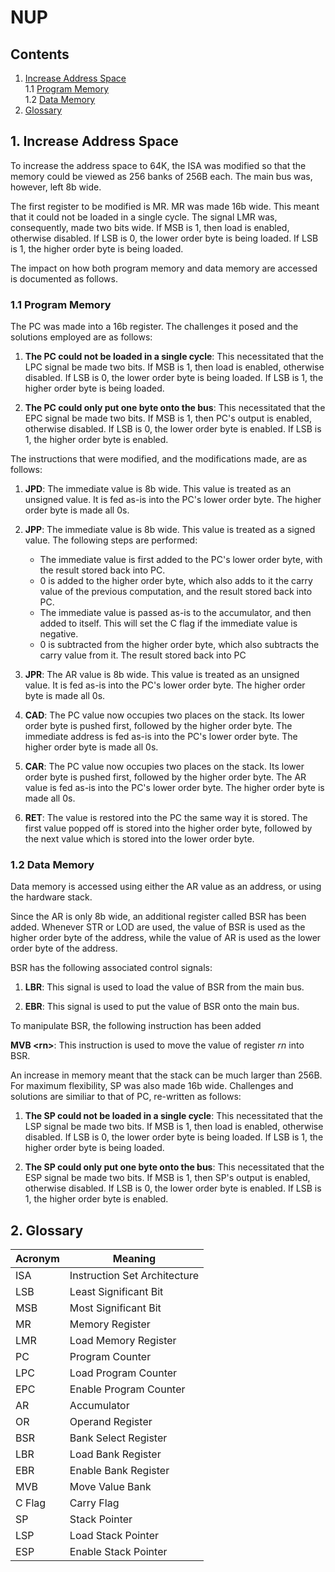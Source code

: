 # NUP

## Contents

1. [Increase Address Space](#1-increase-address-space)  
1.1 [Program Memory](#11-program-memory)  
1.2 [Data Memory](#11-data-memory)  
2. [Glossary](#2-glossary)

## 1. Increase Address Space

To increase the address space to 64K, the ISA was modified so that the memory could be viewed as 256 banks of 256B each. The main bus was, however, left 8b wide.

The first register to be modified is MR. MR was made 16b wide. This meant that it could not be loaded in a single cycle. The signal LMR was, consequently, made two bits wide. If MSB is 1, then load is enabled, otherwise disabled. If LSB is 0, the lower order byte is being loaded. If LSB is 1, the higher order byte is being loaded.

The impact on how both program memory and data memory are accessed is documented as follows.

### __1.1 Program Memory__

The PC was made into a 16b register. The challenges it posed and the solutions employed are as follows:

1. __The PC could not be loaded in a single cycle__: This necessitated that the LPC signal be made two bits. If MSB is 1, then load is enabled, otherwise disabled. If LSB is 0, the lower order byte is being loaded. If LSB is 1, the higher order byte is being loaded.

1. __The PC could only put one byte onto the bus__: This necessitated that the EPC signal be made two bits. If MSB is 1, then PC's output is enabled, otherwise disabled. If LSB is 0, the lower order byte is enabled. If LSB is 1, the higher order byte is enabled.

The instructions that were modified, and the modifications made, are as follows:

1. __JPD__: The immediate value is 8b wide. This value is treated as an unsigned value. It is fed as-is into the PC's lower order byte. The higher order byte is made all 0s.

1. __JPP__: The immediate value is 8b wide. This value is treated as a signed value. The following steps are performed:

    * The immediate value is first added to the PC's lower order byte, with the result stored back into PC.
    * 0 is added to the higher order byte, which also adds to it the carry value of the previous computation, and the result stored back into PC.
    * The immediate value is passed as-is to the accumulator, and then added to itself. This will set the C flag if the immediate value is negative.
    * 0 is subtracted from the higher order byte, which also subtracts the carry value from it. The result stored back into PC

1. __JPR__: The AR value is 8b wide. This value is treated as an unsigned value. It is fed as-is into the PC's lower order byte. The higher order byte is made all 0s.

1. __CAD__: The PC value now occupies two places on the stack. Its lower order byte is pushed first, followed by the higher order byte. The immediate address is fed as-is into the PC's lower order byte. The higher order byte is made all 0s.

1. __CAR__: The PC value now occupies two places on the stack. Its lower order byte is pushed first, followed by the higher order byte. The AR value is fed as-is into the PC's lower order byte. The higher order byte is made all 0s.

1. __RET__: The value is restored into the PC the same way it is stored. The first value popped off is stored into the higher order byte, followed by the next value which is stored into the lower order byte.

### __1.2 Data Memory__

Data memory is accessed using either the AR value as an address, or using the hardware stack.

Since the AR is only 8b wide, an additional register called BSR has been added. Whenever STR or LOD are used, the value of BSR is used as the higher order byte of the address, while the value of AR is used as the lower order byte of the address.

BSR has the following associated control signals:

1. __LBR__: This signal is used to load the value of BSR from the main bus.

1. __EBR__: This signal is used to put the value of BSR onto the main bus.

To manipulate BSR, the following instruction has been added

__MVB \<rn\>__: This instruction is used to move the value of register *rn* into BSR.

An increase in memory meant that the stack can be much larger than 256B. For maximum flexibility, SP was also made 16b wide. Challenges and solutions are similiar to that of PC, re-written as follows:

1. __The SP could not be loaded in a single cycle__: This necessitated that the LSP signal be made two bits. If MSB is 1, then load is enabled, otherwise disabled. If LSB is 0, the lower order byte is being loaded. If LSB is 1, the higher order byte is being loaded.

1. __The SP could only put one byte onto the bus__: This necessitated that the ESP signal be made two bits. If MSB is 1, then SP's output is enabled, otherwise disabled. If LSB is 0, the lower order byte is enabled. If LSB is 1, the higher order byte is enabled.

## 2. Glossary

| Acronym | Meaning |
| - | - |
| ISA | Instruction Set Architecture|
| LSB | Least Significant Bit |
| MSB | Most Significant Bit |
| MR | Memory Register |
| LMR | Load Memory Register |
| PC | Program Counter |
| LPC | Load Program Counter |
| EPC | Enable Program Counter |
| AR | Accumulator |
| OR | Operand Register |
| BSR | Bank Select Register|
| LBR | Load Bank Register |
| EBR | Enable Bank Register |
| MVB | Move Value Bank |
| C Flag | Carry Flag |
| SP | Stack Pointer |
| LSP | Load Stack Pointer |
| ESP | Enable Stack Pointer |
